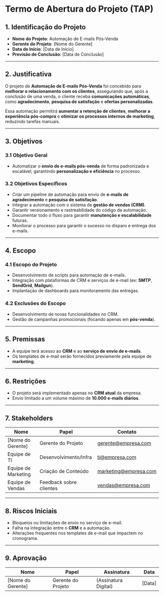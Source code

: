 # Termo de Abertura do Projeto (TAP)

## 1. Identificação do Projeto
- **Nome do Projeto**: Automação de E-mails Pós-Venda
- **Gerente do Projeto**: [Nome do Gerente]
- **Data de Início**: [Data de Início]
- **Previsão de Conclusão**: [Data de Conclusão]

---

## 2. Justificativa
O projeto de **Automação de E-mails Pós-Venda** foi concebido para **melhorar o relacionamento com os clientes**, assegurando que, após a conclusão de uma venda, o cliente receba **comunicações automáticas**, como **agradecimento**, **pesquisa de satisfação** e **ofertas personalizadas**.

Essa automação permitirá **aumentar a retenção de clientes**, **melhorar a experiência pós-compra** e **otimizar os processos internos de marketing**, reduzindo tarefas manuais.

---

## 3. Objetivos

### 3.1 Objetivo Geral
- Automatizar o **envio de e-mails pós-venda** de forma padronizada e escalável, garantindo **personalização e eficiência** no processo.

### 3.2 Objetivos Específicos
- Criar um pipeline de automação para envio de **e-mails de agradecimento** e **pesquisa de satisfação**.
- Integrar a automação com o sistema de **gestão de vendas (CRM)**.
- Garantir versionamento e rastreabilidade do código da automação.
- Documentar todo o fluxo para garantir **manutenção e escalabilidade** futuras.
- Monitorar o processo para garantir o sucesso no disparo e entrega dos e-mails.

---

## 4. Escopo

### 4.1 Escopo do Projeto
- Desenvolvimento de scripts para automação de e-mails.
- Integração com plataformas de CRM e serviços de e-mail (ex: **SMTP**, **SendGrid**, **Mailgun**).
- Implantação de dashboards para monitoramento das entregas.

### 4.2 Exclusões do Escopo
- Desenvolvimento de novas funcionalidades no CRM.
- Gestão de campanhas promocionais (focando apenas em **pós-venda**).

---

## 5. Premissas
- A equipe terá acesso ao **CRM** e ao **serviço de envio de e-mails**.
- Os templates de e-mail serão fornecidos previamente pela equipe de **marketing**.

---

## 6. Restrições
- O projeto será implementado apenas no **CRM atual** da empresa.
- Envio limitado a um volume máximo de **10.000 e-mails diários**.

---

## 7. Stakeholders

| Nome               | Papel                  | Contato                    |
|--------------------|------------------------|----------------------------|
| [Nome do Gerente]  | Gerente do Projeto     | gerente@empresa.com        |
| Equipe de TI       | Desenvolvimento/Infra  | ti@empresa.com             |
| Equipe de Marketing| Criação de Conteúdo    | marketing@empresa.com      |
| Equipe de Vendas   | Feedback sobre clientes| vendas@empresa.com         |

---

## 8. Riscos Iniciais
- Bloqueios ou limitações de envio no serviço de e-mail.
- Falha na integração entre o **CRM** e a automação.
- Alterações frequentes nos templates de e-mail que impactem no cronograma.

---

## 9. Aprovação

| Nome              | Papel              | Assinatura          | Data       |
|-------------------|--------------------|---------------------|------------|
| [Nome do Gerente] | Gerente do Projeto | (Assinatura Digital)| [Data]     |
